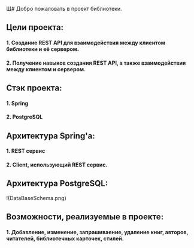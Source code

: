 Щ# Добро пожаловать в проект библиотеки.

## Цели проекта:
#### 1. Создание REST API для взаимодействия между клиентом библиотеки и её сервером.

#### 2. Получение навыков создания REST API, а также взаимодействия между клиентом и сервером.

## Стэк проекта:
#### 1. Spring
#### 2. PostgreSQL

## Архитектура Spring'а:
#### 1. REST сервис
#### 2. Client, использующий REST сервис.

## Архитектура PostgreSQL:

!(DataBaseSchema.png)

## Возможности, реализуемые в проекте:
#### 1. Добавление, изменение, запрашиваение, удаление книг, авторов, читателей, библиотечных карточек, стилей.
